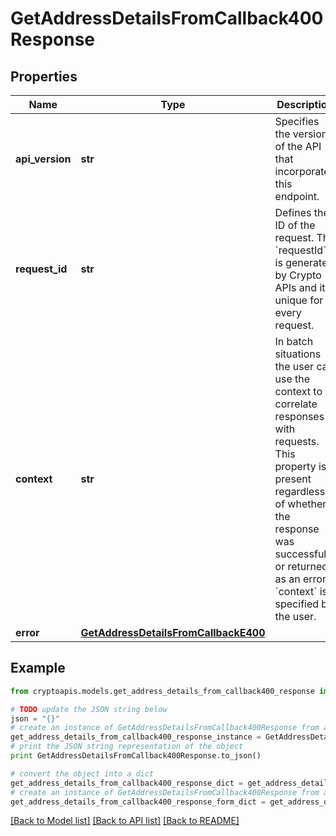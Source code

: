 # GetAddressDetailsFromCallback400Response


## Properties
Name | Type | Description | Notes
------------ | ------------- | ------------- | -------------
**api_version** | **str** | Specifies the version of the API that incorporates this endpoint. | 
**request_id** | **str** | Defines the ID of the request. The &#x60;requestId&#x60; is generated by Crypto APIs and it&#39;s unique for every request. | 
**context** | **str** | In batch situations the user can use the context to correlate responses with requests. This property is present regardless of whether the response was successful or returned as an error. &#x60;context&#x60; is specified by the user. | [optional] 
**error** | [**GetAddressDetailsFromCallbackE400**](GetAddressDetailsFromCallbackE400.md) |  | 

## Example

```python
from cryptoapis.models.get_address_details_from_callback400_response import GetAddressDetailsFromCallback400Response

# TODO update the JSON string below
json = "{}"
# create an instance of GetAddressDetailsFromCallback400Response from a JSON string
get_address_details_from_callback400_response_instance = GetAddressDetailsFromCallback400Response.from_json(json)
# print the JSON string representation of the object
print GetAddressDetailsFromCallback400Response.to_json()

# convert the object into a dict
get_address_details_from_callback400_response_dict = get_address_details_from_callback400_response_instance.to_dict()
# create an instance of GetAddressDetailsFromCallback400Response from a dict
get_address_details_from_callback400_response_form_dict = get_address_details_from_callback400_response.from_dict(get_address_details_from_callback400_response_dict)
```
[[Back to Model list]](../README.md#documentation-for-models) [[Back to API list]](../README.md#documentation-for-api-endpoints) [[Back to README]](../README.md)


